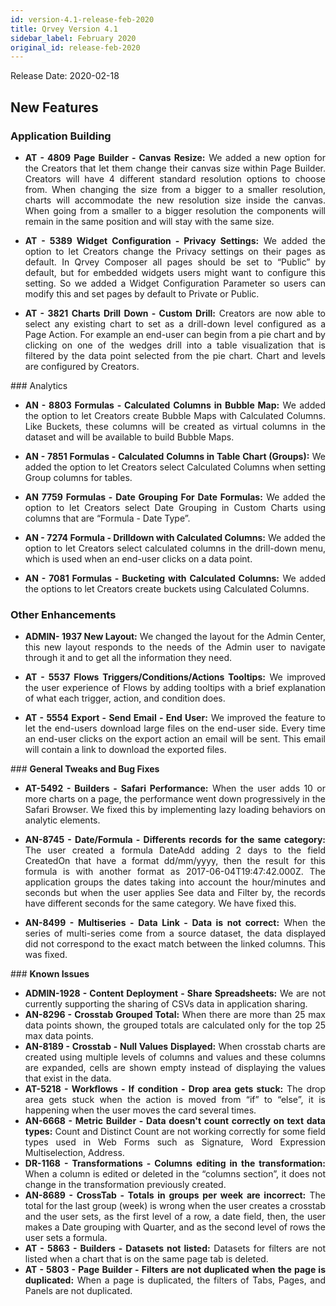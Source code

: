 ```yaml
---
id: version-4.1-release-feb-2020
title: Qrvey Version 4.1
sidebar_label: February 2020
original_id: release-feb-2020
---
```

<div style="text-align: justify">
Release Date: 2020-02-18

## New Features

### Application Building
* **AT - 4809 Page Builder - Canvas Resize:** We added a new option for the Creators that let them change their canvas size within Page Builder. Creators will have 4 different standard resolution options to choose from. When changing the size from a bigger to a smaller resolution, charts will accommodate the new resolution size inside the canvas. When going from a smaller to a bigger resolution the components will remain in the same position and will stay with the same size. 

* **AT - 5389 Widget Configuration - Privacy Settings:** We added the option to let Creators change the Privacy settings on their pages as default. In Qrvey Composer all pages should be set to “Public” by default, but for embedded widgets users might want to configure this setting. So we added  a Widget Configuration Parameter so users can modify this and set pages by default to Private or Public.

* **AT - 3821 Charts Drill Down - Custom Drill:** Creators are now able to select any existing chart to set as a drill-down level configured as a Page Action. For example an end-user can begin from a pie chart and by clicking on one of the wedges drill into a table visualization that is filtered by the data point selected from the pie chart. Chart and levels are configured by Creators. 

### Analytics
* **AN - 8803 Formulas - Calculated Columns in Bubble Map:** We added the option to let Creators create Bubble Maps with Calculated Columns. Like Buckets, these columns will be created as virtual columns in the dataset and will be available to build Bubble Maps.

* **AN - 7851 Formulas - Calculated Columns in Table Chart (Groups):** We added the option to let Creators select Calculated Columns when setting Group columns for tables.

* **AN 7759 Formulas - Date Grouping For Date Formulas:** We added the option to let Creators select Date Grouping in Custom Charts using columns that are “Formula - Date Type”.

* **AN - 7274 Formula - Drilldown with Calculated Columns:** We added the option to let Creators select calculated columns in the drill-down menu, which is used when an end-user clicks on a data point.

* **AN - 7081 Formulas - Bucketing with Calculated Columns:** We added the options to let Creators create buckets using Calculated Columns. 

### **Other Enhancements**

* **ADMIN- 1937 New Layout:** We changed the layout for the Admin Center, this new layout responds to the needs of the Admin user to navigate through it and to get all the information they need.

* **AT - 5537 Flows Triggers/Conditions/Actions Tooltips:** We improved the user experience of Flows by adding tooltips with a brief explanation of what each trigger, action, and condition does.

* **AT - 5554 Export - Send Email - End User:** We improved the feature to let the end-users download large files on the end-user side. Every time an end-user clicks on the export action an email will be sent. This email will contain a link to download the exported files. 

### **General Tweaks and Bug Fixes**

* **AT-5492 - Builders - Safari Performance:** When the user adds 10 or more charts on a page, the performance went down progressively in the Safari Browser. We fixed this by implementing lazy loading behaviors on analytic elements. 

* **AN-8745 - Date/Formula - Differents records for the same category:** The user created a formula DateAdd adding 2 days to the field CreatedOn that have a format dd/mm/yyyy, then the result for this formula is with another format as 2017-06-04T19:47:42.000Z. The application groups the dates taking into account the hour/minutes and seconds but when the user applies See data and Filter by, the records have different seconds for the same category. We have fixed this.

* **AN-8499 - Multiseries - Data Link - Data is not correct:** When the series of multi-series come from a source dataset, the data displayed did not correspond to the exact match between the linked columns. This was fixed.

### **Known Issues**

* **ADMIN-1928 - Content Deployment - Share Spreadsheets:** We are not currently supporting the sharing of CSVs data in application sharing. 
* **AN-8296 - Crosstab Grouped Total:** When there are more than 25 max data points shown, the grouped totals are calculated only for the top 25 max data points. 
* **AN-8189 - Crosstab - Null Values Displayed:** When crosstab charts are created using multiple levels of columns and values and these columns are expanded, cells are shown empty instead of displaying the values that exist in the data.
* **AT-5218 - Workflows - If condition - Drop area gets stuck:** The drop area gets stuck when the action is moved from “if” to “else”, it is happening when the user moves the card several times.
* **AN-6668 - Metric Builder - Data doesn't count correctly on text data types:** Count and Distinct Count are not working correctly for some field types used in Web Forms such as Signature, Word Expression Multiselection, Address.
* **DR-1168 - Transformations - Columns editing in the transformation:** When a column is edited or deleted in the “columns section”, it does not change in the transformation previously created.
* **AN-8689 - CrossTab - Totals in groups per week are incorrect:** The total for the last group (week) is wrong when the user creates a crosstab and the user sets, as the first level of a row, a date field, then, the user makes a Date grouping with Quarter, and as the second level of rows the user sets a formula.
* **AT - 5863 - Builders - Datasets not listed:** Datasets for filters are not listed when a chart that is on the same page tab is deleted.
* **AT - 5803 - Page Builder - Filters are not duplicated when the page is duplicated:** When a page is duplicated, the filters of  Tabs, Pages, and Panels are not duplicated.
